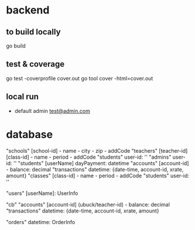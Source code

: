 # backend

## to build locally
go build

## test & coverage
go test -coverprofile cover.out
go tool cover -html=cover.out

## local run
- default admin test@admin.com

# database

"schools"
    [school-id]
    - name
    - city
    - zip
    - addCode
    "teachers"
        [teacher-id]
            [class-id]
            - name
            - period
            - addCode
            "students"
                user-id: ''
    "admins"
        user-id: ''
    "students"
        [userName]
            dayPayment: datetime
            "accounts"
                [account-id]
                - balance: decimal
                    "transactions"
                        datetime: {date-time, account-id, xrate, amount}
    "classes"
        [class-id]
        - name
        - period
        - addCode
        "students"
            user-id: ''
                
"users"
    [userName]: UserInfo

"cb"
    "accounts"
        [account-id]  (ubuck/teacher-id)
        - balance: decimal
        "transactions"
            datetime: {date-time, account-id, xrate, amount}
   

"orders"
  datetime: OrderInfo
